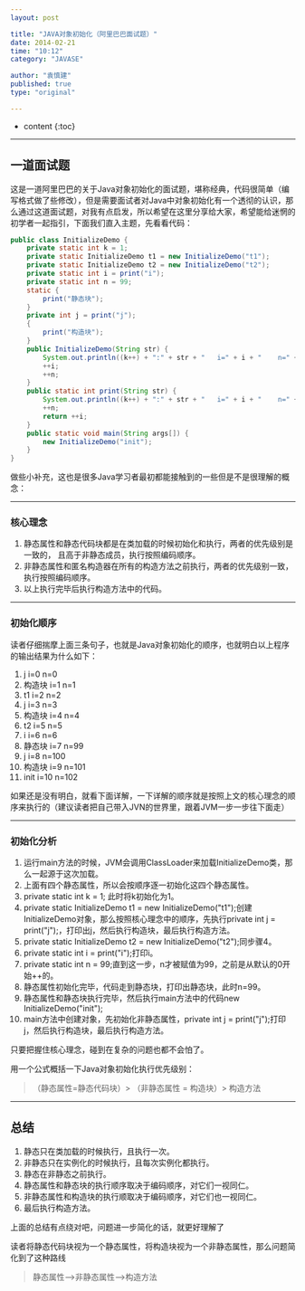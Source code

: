 ```yaml
---
layout: post

title: "JAVA对象初始化（阿里巴巴面试题）"
date: 2014-02-21
time: "10:12"
category: "JAVASE"

author: "袁慎建"
published: true
type: "original"

---
```


* content
{:toc}


---

## 一道面试题
这是一道阿里巴巴的关于Java对象初始化的面试题，堪称经典，代码很简单（编写格式做了些修改），但是需要面试者对Java中对象初始化有一个透彻的认识，那么通过这道面试题，对我有点启发，所以希望在这里分享给大家，希望能给迷惘的初学者一起指引，下面我们直入主题，先看看代码：

```java
public class InitializeDemo {
	private static int k = 1;
	private static InitializeDemo t1 = new InitializeDemo("t1");
	private static InitializeDemo t2 = new InitializeDemo("t2");
	private static int i = print("i");
	private static int n = 99;
	static {
		print("静态块");
	}
	private int j = print("j");
	{
		print("构造块");
	}
	public InitializeDemo(String str) {
		System.out.println((k++) + ":" + str + "   i=" + i + "    n=" + n);
		++i;
		++n;
	}
	public static int print(String str) {
		System.out.println((k++) + ":" + str + "   i=" + i + "    n=" + n);
		++n;
		return ++i;
	}
	public static void main(String args[]) {
		new InitializeDemo("init");
	}
}
```

做些小补充，这也是很多Java学习者最初都能接触到的一些但是不是很理解的概念：

---

### 核心理念
1. 静态属性和静态代码块都是在类加载的时候初始化和执行，两者的优先级别是一致的，
  且高于非静态成员，执行按照编码顺序。
2. 非静态属性和匿名构造器在所有的构造方法之前执行，两者的优先级别一致，执行按照编码顺序。
3. 以上执行完毕后执行构造方法中的代码。

---

### 初始化顺序
读者仔细揣摩上面三条句子，也就是Java对象初始化的顺序，也就明白以上程序的输出结果为什么如下：

 1. j   i=0    n=0
 2. 构造块   i=1    n=1
 3. t1   i=2    n=2
 4. j   i=3    n=3
 5. 构造块   i=4    n=4
 6. t2   i=5    n=5
 7. i   i=6    n=6
 8. 静态块   i=7    n=99
 9. j   i=8    n=100
10. 构造块   i=9    n=101
11. init   i=10    n=102


如果还是没有明白，就看下面详解，一下详解的顺序就是按照上文的核心理念的顺序来执行的（建议读者把自己带入JVN的世界里，跟着JVM一步一步往下面走）

---

### 初始化分析

 1. 运行main方法的时候，JVM会调用ClassLoader来加载InitializeDemo类，那么一起源于这次加载。
 2. 上面有四个静态属性，所以会按顺序逐一初始化这四个静态属性。
 3. private static int k = 1; 此时将k初始化为1。
 4. private static InitializeDemo t1 = new InitializeDemo("t1");创建InitializeDemo对象，那么按照核心理念中的顺序，先执行private int j = print("j");，打印出j，然后执行构造块，最后执行构造方法。
 5. private static InitializeDemo t2 = new InitializeDemo("t2");同步骤4。
 6. private static int i = print("i");打印i。
 7. private static int n = 99;直到这一步，n才被赋值为99，之前是从默认的0开始++的。
 8. 静态属性初始化完毕，代码走到静态块，打印出静态块，此时n=99。
 9. 静态属性和静态块执行完毕，然后执行main方法中的代码new InitializeDemo("init");
10. main方法中创建对象，先初始化非静态属性，private int j = print("j");打印j，然后执行构造块，最后执行构造方法。

只要把握住核心理念，碰到在复杂的问题也都不会怕了。

用一个公式概括一下Java对象初始化执行优先级别：

>（静态属性=静态代码块）> （非静态属性 = 构造块）> 构造方法

---

## 总结
1. 静态只在类加载的时候执行，且执行一次。
2. 非静态只在实例化的时候执行，且每次实例化都执行。
3. 静态在非静态之前执行。
4. 静态属性和静态块的执行顺序取决于编码顺序，对它们一视同仁。
5. 非静态属性和构造块的执行顺取决于编码顺序，对它们也一视同仁。
6. 最后执行构造方法。

上面的总结有点绕对吧，问题进一步简化的话，就更好理解了

读者将静态代码块视为一个静态属性，将构造块视为一个非静态属性，那么问题简化到了这种路线

>静态属性-->非静态属性-->构造方法


